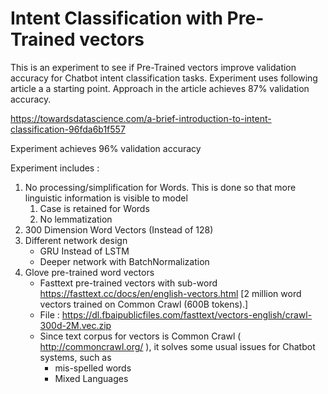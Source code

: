 # Intent Classification with Pre-Trained vectors #

This is an experiment to see if Pre-Trained vectors improve validation accuracy for Chatbot intent classification tasks.  Experiment uses following article a a starting point.  Approach in the article achieves 87% validation accuracy.

https://towardsdatascience.com/a-brief-introduction-to-intent-classification-96fda6b1f557

Experiment achieves 96% validation accuracy  

Experiment includes :

 1. No processing/simplification for Words. This is done so that more linguistic information is visible to model
	 1. Case is retained for Words
	 2. No lemmatization 
 2.  300 Dimension Word Vectors (Instead of 128)
 3. Different network  design
	 - GRU Instead of LSTM 
	 - Deeper network with BatchNormalization
4. Glove pre-trained word vectors
	- Fasttext pre-trained vectors with sub-word  https://fasttext.cc/docs/en/english-vectors.html [2 million word vectors trained on Common Crawl (600B tokens).]
	- File : https://dl.fbaipublicfiles.com/fasttext/vectors-english/crawl-300d-2M.vec.zip
	- Since text corpus for vectors is Common Crawl  ( http://commoncrawl.org/ ), it solves some usual issues for Chatbot systems, such as
	  - mis-spelled words  
	  - Mixed Languages 
	    

 

	     
